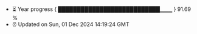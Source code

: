- ⏳ Year progress { ███████████████████████████▁▁▁ } 91.69 %
- ⏰ Updated on Sun, 01 Dec 2024 14:19:24 GMT

